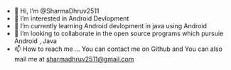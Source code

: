 - 👋 Hi, I’m @SharmaDhruv2511
- 👀 I’m interested in Android Devlopment 
- 🌱 I’m currently learning Android devlopment in java using Android
- 💞️ I’m looking to collaborate in the open source programs which pursuie Android , Java
- 📫 How to reach me ... You can contact me on Github and You can also mail me at sharmadhruv2511@gmail.com

<!---
SharmaDhruv2511/SharmaDhruv2511 is a ✨ special ✨ repository because its `README.md` (this file) appears on your GitHub profile.
You can click the Preview link to take a look at your changes.
---> 
